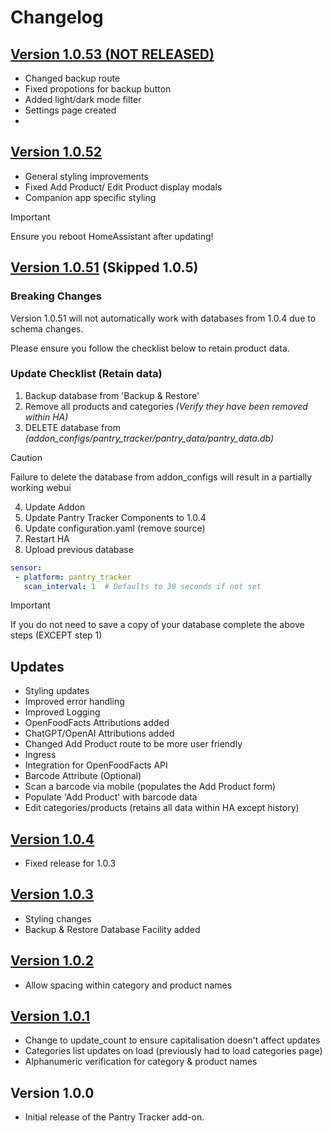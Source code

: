 # Changelog

## [Version 1.0.53 (NOT RELEASED)](https://github.com/mintcreg/pantry_tracker/releases/tag/v1.0.53)

- Changed backup route
- Fixed propotions for backup button
- Added light/dark mode filter
- Settings page created
- 

  
## [Version 1.0.52](https://github.com/mintcreg/pantry_tracker/releases/tag/v1.0.52)

- General styling improvements
- Fixed Add Product/ Edit Product display modals
- Companion app specific styling

>[!IMPORTANT]
>Ensure you reboot HomeAssistant after updating!

## [Version 1.0.51](https://github.com/mintcreg/pantry_tracker/releases/tag/v1.0.51) (Skipped 1.0.5)

### Breaking Changes

Version 1.0.51 will not automatically work with databases from 1.0.4 due to schema changes.

Please ensure you follow the checklist below to retain product data.


### Update Checklist (Retain data)

1. Backup database from 'Backup & Restore'
2. Remove all products and categories _(Verify they have been removed within HA)_
3. DELETE database from _(addon_configs/pantry_tracker/pantry_data/pantry_data.db)_
> [!CAUTION]
> Failure to delete the database from addon_configs will result in a partially working webui
4. Update Addon
5. Update Pantry Tracker Components to 1.0.4
6. Update configuration.yaml (remove source)
9. Restart HA
8. Upload previous database 


```yaml
sensor:
 - platform: pantry_tracker
   scan_interval: 1  # Defaults to 30 seconds if not set
``` 
> [!IMPORTANT]
> If you do not need to save a copy of your database complete the above steps (EXCEPT step 1)

## Updates 
- Styling updates
- Improved error handling
- Improved Logging
- OpenFoodFacts Attributions added
- ChatGPT/OpenAI Attributions added
- Changed Add Product route to be more user friendly
- Ingress
- Integration for OpenFoodFacts API
- Barcode Attribute (Optional)
- Scan a barcode via mobile (populates the Add Product form)
- Populate 'Add Product' with barcode data
- Edit categories/products (retains all data within HA except history)

## [Version 1.0.4](https://github.com/mintcreg/pantry_tracker/releases/tag/v1.0.4)
- Fixed release for 1.0.3

## [Version 1.0.3](https://github.com/mintcreg/pantry_tracker/releases/tag/v1.0.3)
- Styling changes
- Backup & Restore Database Facility added

## [Version 1.0.2](https://github.com/mintcreg/pantry_tracker/releases/tag/v1.0.2)
- Allow spacing within category and product names

## [Version 1.0.1](https://github.com/mintcreg/pantry_tracker/releases/tag/v1.0.1)
- Change to update_count to ensure capitalisation doesn't affect updates
- Categories list updates on load (previously had to load categories page)
- Alphanumeric verification for category & product names

## Version 1.0.0
- Initial release of the Pantry Tracker add-on.
